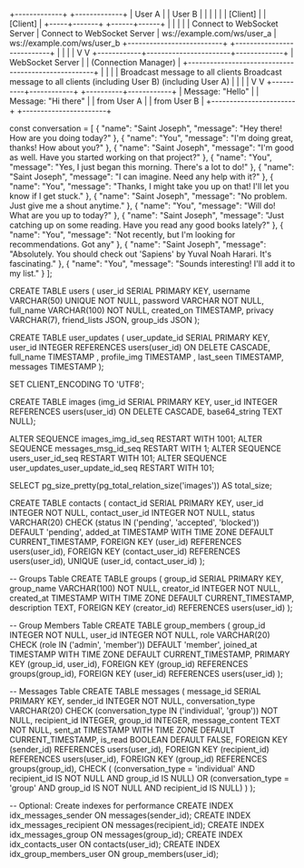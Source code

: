 
+-------------+                                     +-------------+
|   User A    |                                     |   User B    |
|             |                                     |             |
|  [Client]   |                                     |  [Client]   |
+-----+-------+                                     +------+------+
      |                                                  |
      |                                                  |
      |  Connect to WebSocket Server                     |  Connect to WebSocket Server
      |  ws://example.com/ws/user_a                      |  ws://example.com/ws/user_b
      +--------------------------+                       +---------------------------+
                                 |                       |
                                 |                       |
                                 V                       V
                    +------------+-----------------------+-------------+
                    |                 WebSocket Server                   |
                    |                 (Connection Manager)               |
                    +----------------------------------------------------+
                                 |                       |
                                 |                       |
        Broadcast message to all clients             Broadcast message to all clients
        (including User B)                           (including User A)
                                 |                       |
                                 |                       |
                                 V                       V
                      +----------+------------+   +----------+------------+
                      |   Message: "Hello"    |   |   Message: "Hi there" |
                      |   from User A         |   |   from User B         |
                      +-----------------------+   +-----------------------+

const conversation = [
  { "name": "Saint Joseph", "message": "Hey there! How are you doing today?" },
  { "name": "You", "message": "I'm doing great, thanks! How about you?" },
  { "name": "Saint Joseph", "message": "I'm good as well. Have you started working on that project?" },
  { "name": "You", "message": "Yes, I just began this morning. There's a lot to do!" },
  { "name": "Saint Joseph", "message": "I can imagine. Need any help with it?" },
  { "name": "You", "message": "Thanks, I might take you up on that! I'll let you know if I get stuck." },
  { "name": "Saint Joseph", "message": "No problem. Just give me a shout anytime." },
  { "name": "You", "message": "Will do! What are you up to today?" },
  { "name": "Saint Joseph", "message": "Just catching up on some reading. Have you read any good books lately?" },
  { "name": "You", "message": "Not recently, but I'm looking for recommendations. Got any" },
  { "name": "Saint Joseph", "message": "Absolutely. You should check out 'Sapiens' by Yuval Noah Harari. It's fascinating." },
  { "name": "You", "message": "Sounds interesting! I'll add it to my list." }
];

CREATE TABLE users (
    user_id SERIAL PRIMARY KEY,
    username VARCHAR(50) UNIQUE NOT NULL,
    password VARCHAR NOT NULL,
    full_name VARCHAR(100) NOT NULL,
    created_on TIMESTAMP,
    privacy VARCHAR(7),
    friend_lists JSON,
    group_ids JSON
);


CREATE TABLE user_updates (
    user_update_id SERIAL PRIMARY KEY,
    user_id INTEGER REFERENCES users(user_id) ON DELETE CASCADE,
    full_name TIMESTAMP ,
    profile_img TIMESTAMP ,
    last_seen TIMESTAMP,
    messages TIMESTAMP
);


<!-- CREATE TABLE messages (
    msg_id SERIAL PRIMARY KEY,
    uname_1 VARCHAR(50) NOT NULL,
    uname_2 VARCHAR(50) NOT NULL,
    messages JSON  
); -->
SET CLIENT_ENCODING TO 'UTF8';
<!-- SET client_encoding = 'UTF8'; -->

CREATE TABLE images (img_id SERIAL PRIMARY KEY, user_id INTEGER REFERENCES users(user_id) ON DELETE CASCADE, base64_string TEXT NULL);


ALTER SEQUENCE images_img_id_seq RESTART WITH 1001;
ALTER SEQUENCE messages_msg_id_seq RESTART WITH 1;
ALTER SEQUENCE users_user_id_seq RESTART WITH 101;
ALTER SEQUENCE user_updates_user_update_id_seq RESTART WITH 101;



SELECT pg_size_pretty(pg_total_relation_size('images')) AS total_size;



CREATE TABLE contacts (
    contact_id SERIAL PRIMARY KEY,
    user_id INTEGER NOT NULL,
    contact_user_id INTEGER NOT NULL,
    status VARCHAR(20) CHECK (status IN ('pending', 'accepted', 'blocked')) DEFAULT 'pending',
    added_at TIMESTAMP WITH TIME ZONE DEFAULT CURRENT_TIMESTAMP,
    FOREIGN KEY (user_id) REFERENCES users(user_id),
    FOREIGN KEY (contact_user_id) REFERENCES users(user_id),
    UNIQUE (user_id, contact_user_id)
);


-- Groups Table
CREATE TABLE groups (
    group_id SERIAL PRIMARY KEY,
    group_name VARCHAR(100) NOT NULL,
    creator_id INTEGER NOT NULL,
    created_at TIMESTAMP WITH TIME ZONE DEFAULT CURRENT_TIMESTAMP,
    description TEXT,
    FOREIGN KEY (creator_id) REFERENCES users(user_id)
);

-- Group Members Table
CREATE TABLE group_members (
    group_id INTEGER NOT NULL,
    user_id INTEGER NOT NULL,
    role VARCHAR(20) CHECK (role IN ('admin', 'member')) DEFAULT 'member',
    joined_at TIMESTAMP WITH TIME ZONE DEFAULT CURRENT_TIMESTAMP,
    PRIMARY KEY (group_id, user_id),
    FOREIGN KEY (group_id) REFERENCES groups(group_id),
    FOREIGN KEY (user_id) REFERENCES users(user_id)
);

-- Messages Table
CREATE TABLE messages (
    message_id SERIAL PRIMARY KEY,
    sender_id INTEGER NOT NULL,
    conversation_type VARCHAR(20) CHECK (conversation_type IN ('individual', 'group')) NOT NULL,
    recipient_id INTEGER,
    group_id INTEGER,
    message_content TEXT NOT NULL,
    sent_at TIMESTAMP WITH TIME ZONE DEFAULT CURRENT_TIMESTAMP,
    is_read BOOLEAN DEFAULT FALSE,
    FOREIGN KEY (sender_id) REFERENCES users(user_id),
    FOREIGN KEY (recipient_id) REFERENCES users(user_id),
    FOREIGN KEY (group_id) REFERENCES groups(group_id),
    CHECK (
        (conversation_type = 'individual' AND recipient_id IS NOT NULL AND group_id IS NULL) OR
        (conversation_type = 'group' AND group_id IS NOT NULL AND recipient_id IS NULL)
    )
);

-- Optional: Create indexes for performance
CREATE INDEX idx_messages_sender ON messages(sender_id);
CREATE INDEX idx_messages_recipient ON messages(recipient_id);
CREATE INDEX idx_messages_group ON messages(group_id);
CREATE INDEX idx_contacts_user ON contacts(user_id);
CREATE INDEX idx_group_members_user ON group_members(user_id);

 <!-- uvicorn app:app --host 0.0.0.0 --port 5000 --reload -->